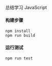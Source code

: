 总结学习 JavaScript

#### 构建步骤
```text
npm install
npm run build
```

#### 运行测试
```text
npm run test
```